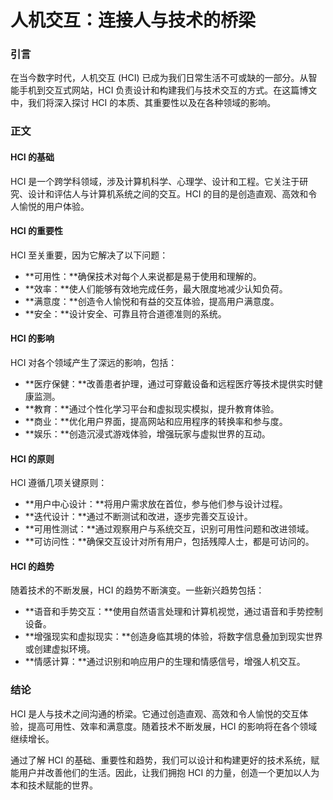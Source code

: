 # 人机交互：连接人与技术的桥梁

### 引言

在当今数字时代，人机交互 (HCI) 已成为我们日常生活不可或缺的一部分。从智能手机到交互式网站，HCI 负责设计和构建我们与技术交互的方式。在这篇博文中，我们将深入探讨 HCI 的本质、其重要性以及在各种领域的影响。

### 正文

#### HCI 的基础

HCI 是一个跨学科领域，涉及计算机科学、心理学、设计和工程。它关注于研究、设计和评估人与计算机系统之间的交互。HCI 的目的是创造直观、高效和令人愉悦的用户体验。

#### HCI 的重要性

HCI 至关重要，因为它解决了以下问题：

- **可用性：**确保技术对每个人来说都是易于使用和理解的。
- **效率：**使人们能够有效地完成任务，最大限度地减少认知负荷。
- **满意度：**创造令人愉悦和有益的交互体验，提高用户满意度。
- **安全：**设计安全、可靠且符合道德准则的系统。

#### HCI 的影响

HCI 对各个领域产生了深远的影响，包括：

- **医疗保健：**改善患者护理，通过可穿戴设备和远程医疗等技术提供实时健康监测。
- **教育：**通过个性化学习平台和虚拟现实模拟，提升教育体验。
- **商业：**优化用户界面，提高网站和应用程序的转换率和参与度。
- **娱乐：**创造沉浸式游戏体验，增强玩家与虚拟世界的互动。

#### HCI 的原则

HCI 遵循几项关键原则：

- **用户中心设计：**将用户需求放在首位，参与他们参与设计过程。
- **迭代设计：**通过不断测试和改进，逐步完善交互设计。
- **可用性测试：**通过观察用户与系统交互，识别可用性问题和改进领域。
- **可访问性：**确保交互设计对所有用户，包括残障人士，都是可访问的。

#### HCI 的趋势

随着技术的不断发展，HCI 的趋势不断演变。一些新兴趋势包括：

- **语音和手势交互：**使用自然语言处理和计算机视觉，通过语音和手势控制设备。
- **增强现实和虚拟现实：**创造身临其境的体验，将数字信息叠加到现实世界或创建虚拟环境。
- **情感计算：**通过识别和响应用户的生理和情感信号，增强人机交互。

### 结论

HCI 是人与技术之间沟通的桥梁。它通过创造直观、高效和令人愉悦的交互体验，提高可用性、效率和满意度。随着技术不断发展，HCI 的影响将在各个领域继续增长。

通过了解 HCI 的基础、重要性和趋势，我们可以设计和构建更好的技术系统，赋能用户并改善他们的生活。因此，让我们拥抱 HCI 的力量，创造一个更加以人为本和技术赋能的世界。
